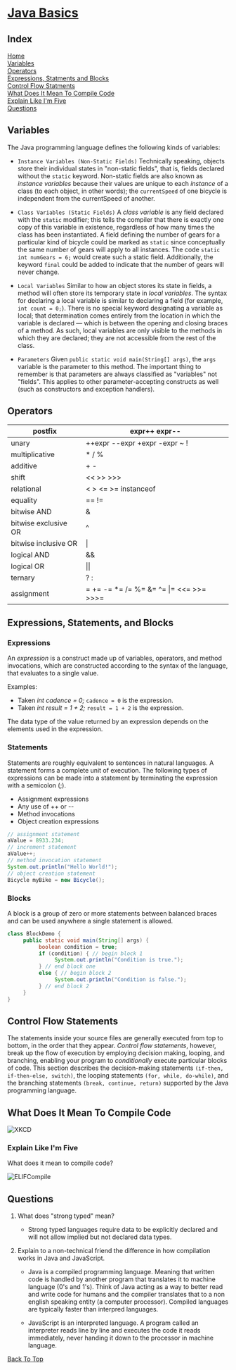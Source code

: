 # [Java Basics](https://docs.oracle.com/javase/tutorial/java/nutsandbolts/index.html)

## Index

[Home](../README.md)  
[Variables](#variables)  
[Operators](#operators)  
[Expressions, Statments and Blocks](#expressions-statements-and-blocks)  
[Control Flow Statments](#control-flow-statements)  
[What Does It Mean To Compile Code](#what-does-it-mean-to-compile-code)  
[Explain Like I'm Five](#explain-like-im-five)  
[Questions](#questions)  

## Variables

The Java programming language defines the following kinds of variables:

- `Instance Variables (Non-Static Fields)` Technically speaking, objects store their individual states in "non-static fields", that is, fields declared without the `static` keyword. Non-static fields are also known as *instance variables* because their values are unique to each *instance* of a class (to each object, in other words); the `currentSpeed` of one bicycle is independent from the currentSpeed of another.  

- `Class Variables (Static Fields)` A *class variable* is any field declared with the `static` modifier; this tells the compiler that there is exactly one copy of this variable in existence, regardless of how many times the class has been instantiated. A field defining the number of gears for a particular kind of bicycle could be marked as `static` since conceptually the same number of gears will apply to all instances. The code `static int numGears = 6;` would create such a static field. Additionally, the keyword `final` could be added to indicate that the number of gears will never change.  

- `Local Variables` Similar to how an object stores its state in fields, a method will often store its temporary state in *local variables*. The syntax for declaring a local variable is similar to declaring a field (for example, `int count = 0;`). There is no special keyword designating a variable as local; that determination comes entirely from the location in which the variable is declared — which is between the opening and closing braces of a method. As such, local variables are only visible to the methods in which they are declared; they are not accessible from the rest of the class.  

- `Parameters` Given `public static void main(String[] args)`, the `args` variable is the parameter to this method. The important thing to remember is that parameters are always classified as "variables" not "fields". This applies to other parameter-accepting constructs as well (such as constructors and exception handlers).  

## Operators

| postfix              | expr++ expr--                           |
|----------------------|-----------------------------------------|
| unary                | ++expr --expr +expr -expr ~ !           |
| multiplicative       | * / %                                   |
| additive             | + -                                     |
| shift                | << >> >>>                               |
| relational           | < > <= >= instanceof                    |
| equality             | == !=                                   |
| bitwise AND          | &                                       |
| bitwise exclusive OR | ^                                       |
| bitwise inclusive OR | \|                                      |
| logical AND          | &&                                      |
| logical OR           | \|\|                                    |
| ternary              | ? :                                     |
| assignment           | = += -= *= /= %= &= ^= \|= <<= >>= >>>= |

## Expressions, Statements, and Blocks

### Expressions

An *expression* is a construct made up of variables, operators, and method invocations, which are constructed according to the syntax of the language, that evaluates to a single value.  

Examples:

- Taken *int cadence = 0;* `cadence = 0` is the expression.
- Taken *int result = 1 + 2;* `result = 1 + 2` is the expression.

The data type of the value returned by an expression depends on the elements used in the expression.

### Statements

Statements are roughly equivalent to sentences in natural languages. A statement forms a complete unit of execution. The following types of expressions can be made into a statement by terminating the expression with a semicolon (;).

- Assignment expressions
- Any use of ++ or --
- Method invocations
- Object creation expressions

```Java
// assignment statement
aValue = 8933.234;
// increment statement
aValue++;
// method invocation statement
System.out.println("Hello World!");
// object creation statement
Bicycle myBike = new Bicycle();
```

### Blocks

A block is a group of zero or more statements between balanced braces and can be used anywhere a single statement is allowed.  

```Java
class BlockDemo {
     public static void main(String[] args) {
          boolean condition = true;
          if (condition) { // begin block 1
               System.out.println("Condition is true.");
          } // end block one
          else { // begin block 2
               System.out.println("Condition is false.");
          } // end block 2
     }
}
```

## Control Flow Statements

The statements inside your source files are generally executed from top to bottom, in the order that they appear. *Control flow statements*, however, break up the flow of execution by employing decision making, looping, and branching, enabling your program to *conditionally* execute particular blocks of code. This section describes the decision-making statements `(if-then, if-then-else, switch)`, the looping statements `(for, while, do-while)`, and the branching statements `(break, continue, return)` supported by the Java programming language.

## What Does It Mean To Compile Code

![XKCD](../img/401/compiling.png)

### Explain Like I'm Five

What does it mean to compile code?

![ELIFCompile](../img/401/elifcompile.png)

## Questions

1. What does "strong typed" mean?

   - Strong typed languages require data to be explicitly declared and will not allow implied but not declared data types.

2. Explain to a non-technical friend the difference in how compilation works in Java and JavaScript.

   - Java is a compiled programming language. Meaning that written code is handled by another program that translates it to machine language (0's and 1's).  Think of Java acting as a way to better read and write code for humans and the compiler translates that to a non english speaking entity (a computer processor). Compiled languages are typically faster than interpred languages.  

   - JavaScript is an interpreted language. A program called an interpreter reads line by line and executes the code it reads immediately, never handing it down to the processor in machine language.

[Back To Top](#java-basics)
